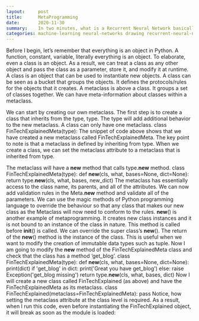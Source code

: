 ```yaml
---
layout:     post
title:      MetaProgramming
date:       2020-11-30
summary:    In two minutes, what is a Recurrent Neural Network basically doing?
categories: machine-learning neural-networks drawing recurrent-neural-network
---
```

Before I begin, let’s remember that everything is an object in Python.
A function, constant, variable, literally everything is an object. To elaborate, even a class is an object. As a result, we can treat a class as any other object and pass the class as a parameter, store it, and modify it at runtime.
A class is an object that can be used to instantiate new objects. A class can be seen as a bucket that groups the objects. It defines the protocols/rules for the objects that it creates. A metaclass is above a class. It groups a set of classes together. We can have meta-information about classes within a metaclass.


We can start by creating our own metaclass. The first step is to create a class that inherits from the type, type.
The type will add additional behavior to the new metaclass. A class can only have one metaclass.
class FinTechExplainedMeta(type):
The snippet of code above shows that we have created a new metaclass called FinTechExplainedMeta.
The key point to note is that a metaclass in defined by inheriting from type.
When we create a class, we can set the metaclass attribute to a metaclass that is inherited from type.

The metaclass will have a __new__ method that calls type.__new__ method.
class FinTechExplainedMeta(type):
    def __new__(cls, what, bases=None, dict=None):
        return type.__new__(cls, what, bases, new_dict)
The metaclass has essentially access to the class name, its parents, and all of the attributes.
We can now add validation rules in the Meta.__new__ method and validate all of the parameters.
We can use the magic methods of Python programming language to override the behaviour so that any class that makes our new class as the Metaclass will now need to conform to the rules.
__new__() is another example of metaprogramming. It creates new class instances and it is not bound to an instance of the class in nature. This method is called before __init__() is called. We can override the super class’s __new__().
The return of the __new__() method is the instance of the class. This is useful when we want to modify the creation of immutable data types such as tuple.
Now I am going to modify the __new__ method of the FinTechExplainedMeta class and check that the class has a method ‘get_blog’.
class FinTechExplainedMeta(type):
    def __new__(cls, what, bases=None, dict=None):
        print(dict)
        if 'get_blog' in dict:
            print('Great you have get_blog')
        else:
            raise Exception('get_blog missing')
        return type.__new__(cls, what, bases, dict)
Now I will create a new class called FinTechExplained (as above) and have the FinTechExplainedMeta as its metaclass.
class FinTechExplained(metaclass=FinTechExplainedMeta):
    pass
Notice, how setting the metaclass attribute at the class level is required.
As a result, when I run this code, even before instantiating the FinTechExplained object, it will break as soon as the module is loaded:

